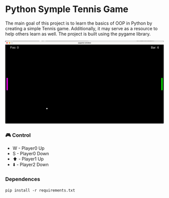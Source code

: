 # Python Symple Tennis Game

The main goal of this project is to learn the basics of OOP in Python by creating a simple Tennis game. Additionally, it may serve as a resource to help others learn as well. The project is built using the pygame library.

![Game Screenshot](./img/tennis_screenshot.png)


### 🎮 Control

- W - Player0 Up
- S - Player0 Down
- ⬆️ - Player1 Up
- ⬇️ - Player2 Down

### Dependences

```
pip install -r requirements.txt
```
